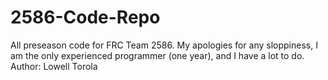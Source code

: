 # 2586-Code-Repo
All preseason code for FRC Team 2586. My apologies for any sloppiness, I am the only experienced programmer (one year), and I have a lot to do.
Author: Lowell Torola
